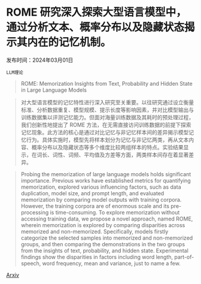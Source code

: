 # ROME 研究深入探索大型语言模型中，通过分析文本、概率分布以及隐藏状态揭示其内在的记忆机制。

发布时间：2024年03月01日

`LLM理论`

> ROME: Memorization Insights from Text, Probability and Hidden State in Large Language Models

> 对大型语言模型的记忆特性进行深入研究至关重要。以往研究通过设立衡量标准、分析数据重复、模型规模、提示长度等影响因素，并对比模型输出与训练数据集以评测记忆能力。但面对海量训练数据及其耗时的预处理过程，我们创新性地提出了 ROME 方法，在无需直接访问训练数据的前提下探索记忆现象。此方法的核心是通过对比记忆与非记忆样本间的差异揭示模型记忆行为。具体实施时，模型先将样本划分为记忆与非记忆两类，再从文本内容、概率分布以及隐藏状态等多个维度比较两组样本的特点。实验结果显示，在词长、词性、词频、平均值及方差等方面，两类样本间存在着显著差异。

> Probing the memorization of large language models holds significant importance. Previous works have established metrics for quantifying memorization, explored various influencing factors, such as data duplication, model size, and prompt length, and evaluated memorization by comparing model outputs with training corpora. However, the training corpora are of enormous scale and its pre-processing is time-consuming. To explore memorization without accessing training data, we propose a novel approach, named ROME, wherein memorization is explored by comparing disparities across memorized and non-memorized. Specifically, models firstly categorize the selected samples into memorized and non-memorized groups, and then comparing the demonstrations in the two groups from the insights of text, probability, and hidden state. Experimental findings show the disparities in factors including word length, part-of-speech, word frequency, mean and variance, just to name a few.

[Arxiv](https://arxiv.org/abs/2403.00510)